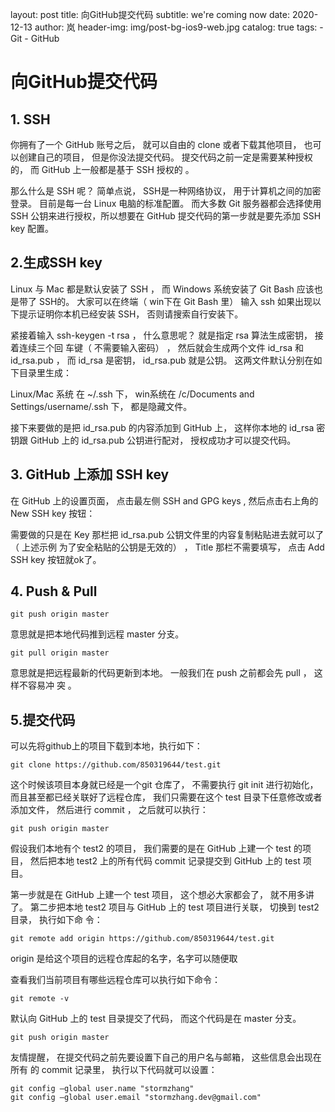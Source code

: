 layout:     post
title:      向GitHub提交代码
subtitle:   we're coming now
date:       2020-12-13
author:     岚
header-img: img/post-bg-ios9-web.jpg
catalog: true
tags:
    - Git
    - GitHub



# 向GitHub提交代码

## 1. SSH

你拥有了一个 GitHub 账号之后， 就可以自由的 clone 或者下载其他项目， 也可以创建自己的项目， 但是你没法提交代码。  提交代码之前一定是需要某种授权的， 而 GitHub 上一般都是基于 SSH 授权的 。

那么什么是 SSH 呢？ 简单点说， SSH是一种网络协议， 用于计算机之间的加密登录。 目前是每一台 Linux 电脑的标准配置。 而大多数 Git 服务器都会选择使用 SSH 公钥来进行授权，所以想要在 GitHub 提交代码的第一步就是要先添加 SSH key 配置。  



## 2.生成SSH key

Linux 与 Mac 都是默认安装了 SSH ， 而 Windows 系统安装了 Git Bash 应该也是带了 SSH的。 大家可以在终端（ win下在 Git Bash 里） 输入 ssh 如果出现以下提示证明你本机已经安装 SSH， 否则请搜索自行安装下。  

紧接着输入 ssh-keygen -t rsa ， 什么意思呢？ 就是指定 rsa 算法生成密钥， 接着连续三个回
车键（ 不需要输入密码） ， 然后就会生成两个文件 id_rsa 和 id_rsa.pub ， 而 id_rsa 是密钥，
id_rsa.pub 就是公钥。 这两文件默认分别在如下目录里生成：  

Linux/Mac 系统 在 ~/.ssh 下， win系统在 /c/Documents and Settings/username/.ssh 下，
都是隐藏文件。  

接下来要做的是把 id_rsa.pub 的内容添加到 GitHub 上， 这样你本地的 id_rsa 密钥跟 GitHub
上的 id_rsa.pub 公钥进行配对， 授权成功才可以提交代码。  



## 3. GitHub 上添加 SSH key  

在 GitHub 上的设置页面， 点击最左侧 SSH and GPG keys , 然后点击右上角的 New SSH key 按钮：  

需要做的只是在 Key 那栏把 id_rsa.pub 公钥文件里的内容复制粘贴进去就可以了（ 上述示例
为了安全粘贴的公钥是无效的） ， Title 那栏不需要填写， 点击 Add SSH key 按钮就ok了。  

## 4. Push & Pull  

```
git push origin master
```

意思就是把本地代码推到远程 master 分支。  

```
git pull origin master
```

意思就是把远程最新的代码更新到本地。 一般我们在 push 之前都会先 pull ， 这样不容易冲
突  。

## 5.提交代码

可以先将github上的项目下载到本地，执行如下：

```
git clone https://github.com/850319644/test.git
```

这个时候该项目本身就已经是一个git 仓库了， 不需要执行 git init 进行初始化， 而且甚至都已经关联好了远程仓库， 我们只需要在这个 test 目录下任意修改或者添加文件， 然后进行 commit ， 之后就可以执行：  

```
git push origin master
```

假设我们本地有个 test2 的项目， 我们需要的是在 GitHub 上建一个 test 的项目， 然后把本地
test2 上的所有代码 commit 记录提交到 GitHub 上的 test 项目。

第一步就是在 GitHub 上建一个 test 项目， 这个想必大家都会了， 就不用多讲了。
第二步把本地 test2 项目与 GitHub 上的 test 项目进行关联， 切换到 test2 目录， 执行如下命
令：  

```
git remote add origin https://github.com/850319644/test.git
```

 origin 是给这个项目的远程仓库起的名字，名字可以随便取  

查看我们当前项目有哪些远程仓库可以执行如下命令：

```
git remote -v  
```

默认向 GitHub 上的 test 目录提交了代码， 而这个代码是在 master 分支。   

```
git push origin master
```

友情提醒， 在提交代码之前先要设置下自己的用户名与邮箱， 这些信息会出现在所有
的 commit 记录里， 执行以下代码就可以设置：  

```
git config —global user.name "stormzhang"
git config —global user.email "stormzhang.dev@gmail.com"  
```
